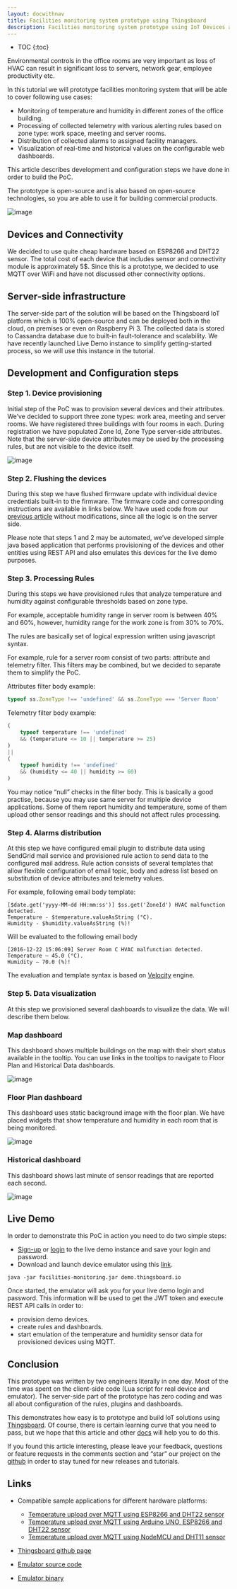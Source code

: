 ```yaml
---
layout: docwithnav
title: Facilities monitoring system prototype using Thingsboard
description: Facilities monitoring system prototype using IoT Devices and Thingsboard
---
```


* TOC
{:toc}

Environmental controls in the office rooms are very important as loss of HVAC can result in significant loss to servers, network gear, employee productivity etc. 

In this tutorial we will prototype facilities monitoring system that will be able to cover following use cases:

 - Monitoring of temperature and humidity in different zones of the office building.
 - Processing of collected telemetry with various alerting rules based on zone type: work space, meeting and server rooms.
 - Distribution of collected alarms to assigned facility managers.
 - Visualization of real-time and historical values on the configurable web dashboards.

This article describes development and configuration steps we have done in order to build the PoC. 

The prototype is open-source and is also based on open-source technologies, so you are able to use it for building commercial products.

   ![image](/images/samples/monitoring/facilities-management.svg)

## Devices and Connectivity

We decided to use quite cheap hardware based on ESP8266 and DHT22 sensor.
The total cost of each device that includes sensor and connectivity module is approximately 5$. Since this is a prototype, we decided to use MQTT over WiFi and have not discussed other connectivity options.

## Server-side infrastructure

The server-side part of the solution will be based on the Thingsboard IoT platform which is 100% open-source and can be deployed both in the cloud, on premises or even on Raspberry Pi 3. The collected data is stored to Cassandra database due to built-in fault-tolerance and scalability. We have recently launched Live Demo instance to simplify getting-started process, so we will use this instance in the tutorial.

## Development and Configuration steps

### Step 1. Device provisioning

Initial step of the PoC was to provision several devices and their attributes. We’ve decided to support three zone types: work area, meeting and server rooms. We have registered three buildings with four rooms in each. During registration we have populated Zone Id, Zone Type server-side attributes. Note that the server-side device attributes may be used by the processing rules, but are not visible to the device itself.

  ![image](/images/samples/monitoring/service-side-attributes.png)
  
### Step 2. Flushing the devices

During this step we have flushed firmware update with individual device credentials built-in to the firmware. The firmware code and corresponding instructions are available in links below. We have used code from our [previous article](/docs/samples/nodemcu/temperature/) without modifications, since all the logic is on the server side.

Please note that steps 1 and 2 may be automated, we’ve developed simple java based application that performs provisioning of the devices and other entities using REST API and also emulates this devices for the live demo purposes.

### Step 3. Processing Rules

During this steps we have provisioned rules that analyze temperature and humidity against configurable thresholds based on zone type. 

For example, acceptable humidity range in server room is between 40% and 60%, however, humidity range for the work zone is from 30% to 70%. 

The rules are basically set of logical expression written using javascript syntax. 

For example, rule for a server room consist of two parts: attribute and telemetry filter. This filters may be combined, but we decided to separate them to simplify the PoC.

Attributes filter body example:

```javascript
typeof ss.ZoneType !== 'undefined' && ss.ZoneType === 'Server Room'
```

Telemetry filter body example:

```javascript
(
    typeof temperature !== 'undefined' 
    && (temperature <= 10 || temperature >= 25)
)
|| 
(
    typeof humidity !== 'undefined' 
    && (humidity <= 40 || humidity >= 60)
)
```

You may notice “null” checks in the filter body. This is basically a good practise, because you may use same server for multiple device applications. Some of them report humidity and temperature, some of them upload other sensor readings and this should not affect rules processing.


### Step 4. Alarms distribution

At this step we have configured email plugin to distribute data using SendGrid mail service and provisioned rule action to send data to the configured mail address. 
Rule action consists of several templates that allow flexible configuration of email topic, body and adress list based on substitution of device attributes and telemetry values. 

For example, following email body template:

```velocity
[$date.get('yyyy-MM-dd HH:mm:ss')] $ss.get('ZoneId') HVAC malfunction detected. 
Temperature - $temperature.valueAsString (°C). 
Humidity - $humidity.valueAsString (%)!
```

Will be evaluated to the following email body

```text
[2016-12-22 15:06:09] Server Room C HVAC malfunction detected. 
Temperature – 45.0 (°C).
Humidity – 70.0 (%)!
```

The evaluation and template syntax is based on [Velocity](http://velocity.apache.org/) engine.

### Step 5. Data visualization
At this step we provisioned several dashboards to visualize the data. We will describe them below.

### Map dashboard

This dashboard shows multiple buildings on the map with their short status available in the tooltip. You can use links in the tooltips to navigate to Floor Plan and Historical Data dashboards.

   ![image](/images/samples/monitoring/map.png)

### Floor Plan dashboard

This dashboard uses static background image with the floor plan. We have placed widgets that show temperature and humidity in each room that is being monitored.

   ![image](/images/samples/monitoring/plan.png)

### Historical dashboard

This dashboard shows last minute of sensor readings that are reported each second.

   ![image](/images/samples/monitoring/history-all.png)

## Live Demo

In order to demonstrate this PoC in action you need to do two simple steps:

 - [Sign-up](https://demo.thingsboard.io/signup) or [login](https://demo.thingsboard.io) to the live demo instance and save your login and password.
 - Download and launch device emulator using this [link](https://github.com/thingsboard/samples/releases/download/v1.0-tfm/facilities-monitoring.jar). 

```shell
java -jar facilities-monitoring.jar demo.thingsboard.io
```

Once started, the emulator will ask you for your live demo login and password. This information will be used to get the JWT token and execute REST API calls in order to:

 - provision demo devices.
 - create rules and dashboards.
 - start emulation of the temperature and humidity sensor data for provisioned devices using MQTT.

## Conclusion

This prototype was written by two engineers literally in one day. Most of the time was spent on the client-side code (Lua script for real device and emulator). The server-side part of the prototype has zero coding and was all about configuration of the rules, plugins and dashboards.

This demonstrates how easy is to prototype and build IoT solutions using [Thingsboard](http://thingsboard.io). Of course, there is certain learning curve that you need to pass, but we hope that this article and other [docs](http://thingsboard.io/docs/) will help you to do this.

If you found this article interesting, please leave your feedback, questions or feature requests in the comments section and “star” our project on the [github](https://github.com/thingsboard/thingsboard) in order to stay tuned for new releases and tutorials.


## Links

 - Compatible sample applications for different hardware platforms:
 
    - [Temperature upload over MQTT using ESP8266 and DHT22 sensor](/docs/samples/esp8266/temperature/)
    - [Temperature upload over MQTT using Arduino UNO, ESP8266 and DHT22 sensor](/docs/samples/arduino/temperature/)
    - [Temperature upload over MQTT using NodeMCU and DHT11 sensor](/docs/samples/nodemcu/temperature/)
 
 - [Thingsboard github page](https://github.com/thingsboard/thingsboard)
 - [Emulator source code](https://github.com/thingsboard/samples)
 - [Emulator binary](https://github.com/thingsboard/samples/releases/download/v1.0-tfm/facilities-monitoring.jar)